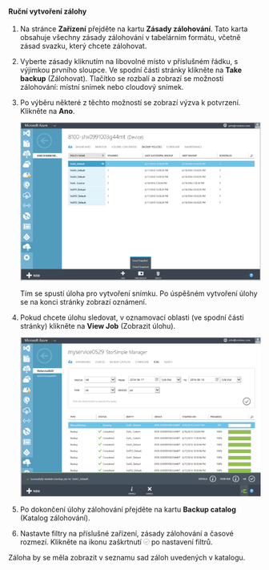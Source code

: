 
<!--author=SharS last changed: 9/15/15-->


#### Ruční vytvoření zálohy

1. Na stránce **Zařízení** přejděte na kartu **Zásady zálohování**. Tato karta obsahuje všechny zásady zálohování v tabelárním formátu, včetně zásad svazku, který chcete zálohovat.

2. Vyberte zásady kliknutím na libovolné místo v příslušném řádku, s výjimkou prvního sloupce. Ve spodní části stránky klikněte na **Take backup** (Zálohovat). Tlačítko se rozbalí a zobrazí se možnosti zálohování: místní snímek nebo cloudový snímek. 

3. Po výběru některé z těchto možností se zobrazí výzva k potvrzení. Klikněte na **Ano**. 

    ![Ruční vytvoření zálohy](./media/storsimple-create-manual-backup/HCS_CreateManualBackup1-include.png)
 
    Tím se spustí úloha pro vytvoření snímku. Po úspěšném vytvoření úlohy se na konci stránky zobrazí oznámení.

4. Pokud chcete úlohu sledovat, v oznamovací oblasti (ve spodní části stránky) klikněte na **View Job** (Zobrazit úlohu). 

    ![Sledování ručního zálohování](./media/storsimple-create-manual-backup/HCS_CreateManualBackup2-include.png)

5. Po dokončení úlohy zálohování přejděte na kartu **Backup catalog** (Katalog zálohování).

6. Nastavte filtry na příslušné zařízení, zásady zálohování a časové rozmezí. Klikněte na ikonu zaškrtnutí ![ikona zaškrtnutí](./media/storsimple-create-manual-backup/HCS_CheckIcon-include.png) po nastavení filtrů.

  Záloha by se měla zobrazit v seznamu sad záloh uvedených v katalogu.


<!--HONumber=Sep16_HO3-->


